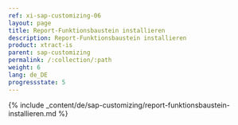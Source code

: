 ```yaml
---
ref: xi-sap-customizing-06
layout: page
title: Report-Funktionsbaustein installieren
description: Report-Funktionsbaustein installieren
product: xtract-is
parent: sap-customizing
permalink: /:collection/:path
weight: 6
lang: de_DE
progressstate: 5
---
```

{% include _content/de/sap-customizing/report-funktionsbaustein-installieren.md  %}